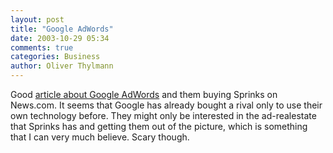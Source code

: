 ```yaml
---
layout: post
title: "Google AdWords"
date: 2003-10-29 05:34
comments: true
categories: Business
author: Oliver Thylmann
---
```



Good [article about Google AdWords](http://rss.com.com/2100-1024_3-5098295.html) and them buying Sprinks on News.com. It seems that Google has already bought a rival only to use their own technology before. They might only be interested in the ad-realestate that Sprinks has and getting them out of the picture, which is something that I can very much believe. Scary though.


